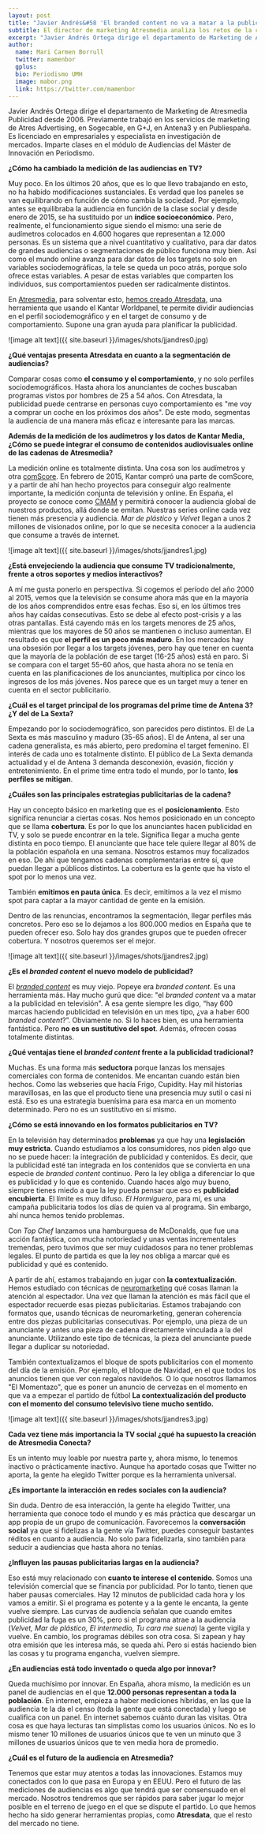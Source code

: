 ```yaml
---
layout: post
title: "Javier Andrés&#58 'El branded content no va a matar a la publicidad en televisión'"
subtitle: El director de marketing Atresmedia analiza los retos de la comercialización publicitaria televisiva en un escenario multipantalla 
excerpt: "Javier Andrés Ortega dirige el departamento de Marketing de Atresmedia Publicidad desde 2006. Previamente trabajó en los servicios de marketing de Atres Advertising, en Sogecable, en G+J, en Antena3 y en Publiespaña. Es licenciado en empresariales y especialista en investigación de mercados. Imparte clases en el módulo de Audiencias del Máster de Innovación en Periodismo."
author:
  name: Mari Carmen Borrull
  twitter: mamenbor
  gplus:  
  bio: Periodismo UMH
  image: mabor.png
  link: https://twitter.com/mamenbor
---
```

Javier Andrés Ortega dirige el departamento de Marketing de Atresmedia Publicidad desde 2006. Previamente trabajó en los servicios de marketing de Atres Advertising, en Sogecable, en G+J, en Antena3 y en Publiespaña. Es licenciado en empresariales y especialista en investigación de mercados. Imparte clases en el módulo de Audiencias del Máster de Innovación en Periodismo.

**¿Cómo ha cambiado la medición de las audiencias en TV?**

Muy poco. En los últimos 20 años, que es lo que llevo trabajando en esto, no ha habido modificaciones sustanciales. Es verdad que los paneles se van equilibrando en función de cómo cambia la sociedad. Por ejemplo, antes se equilibraba la audiencia en función de la clase social y desde enero de 2015, se ha sustituido por un **índice socioeconómico**. Pero, realmente, el funcionamiento sigue siendo el mismo: una serie de audímetros colocados en 4.600 hogares que representan a 12.000 personas. Es un sistema que a nivel cuantitativo y cualitativo, para dar datos de grandes audiencias o segmentaciones de público funciona muy bien. Así como el mundo online avanza para dar datos de los targets no solo en variables sociodemográficas, la tele se queda un poco atrás, porque solo ofrece estas variables. A pesar de estas variables que comparten los individuos, sus comportamientos pueden ser radicalmente distintos. 

En [Atresmedia](http://www.atresmedia.com/), para solventar esto, [hemos creado Atresdata](http://www.atresmediapublicidad.com/television/atresmedia-lanza-atresdata_2016031000144.html), una herramienta que usando el Kantar Worldpanel, te permite dividir audiencias en el perfil sociodemográfico y en el target de consumo y de comportamiento. Supone una gran ayuda para planificar la publicidad. 

![image alt text]({{ site.baseurl }}/images/shots/jjandres0.jpg)

**¿Qué ventajas presenta Atresdata en cuanto a la segmentación de audiencias?**

Comparar cosas como **el consumo y el comportamiento**, y no solo perfiles sociodemográficos.  Hasta ahora los anunciantes de coches buscaban programas vistos por hombres de 25 a 54 años. Con Atresdata, la publicidad puede centrarse en personas cuyo comportamiento es "me voy a comprar un coche en los próximos dos años". De este modo, segmentas la audiencia de una manera más eficaz e interesante para las marcas.  

**Además de la medición de los audímetros y los datos de Kantar Media, ¿Cómo se puede integrar el consumo de contenidos audiovisuales online de las cadenas de Atresmedia?**

La medición online es totalmente distinta. Una cosa son los audímetros y otra [comScore](http://www.comscore.com/). En febrero de 2015, Kantar compró una parte de comScore, y a partir de ahí han hecho proyectos para conseguir algo realmente importante, la medición conjunta de televisión y online. En España, el proyecto se conoce como [CMAM](http://www.kantarmedia.com/ie/our-solutions/audience-measurement/cross-media/cross-media-audience-measurement-cmam) y permitirá conocer la audiencia global de nuestros productos, allá donde se emitan. Nuestras series online cada vez tienen más presencia y audiencia. *Mar de plástico* y *Velvet* llegan a unos 2 millones de visionados online, por lo que se necesita conocer a la audiencia que consume a través de internet. 

![image alt text]({{ site.baseurl }}/images/shots/jjandres1.jpg)

**¿Está envejeciendo la audiencia que consume TV tradicionalmente, frente a otros soportes y medios interactivos?**

A mí me gusta ponerlo en perspectiva. Si cogemos el período del año 2000 al 2015, vemos que la televisión se consume ahora más que en la mayoría de los años comprendidos entre esas fechas. Eso sí, en los últimos tres años hay caídas consecutivas. Esto se debe al efecto post-crisis y a las otras pantallas. Está cayendo más en los targets menores de 25 años, mientras que los mayores de 50 años se mantienen o incluso aumentan. El resultado es que **el perfil es un poco más maduro**. En los mercados hay una obsesión por llegar a los targets jóvenes, pero hay que tener en cuenta que la mayoría de la población de ese target (16-25 años) está en paro. Si se compara con el target 55-60 años, que hasta ahora no se tenía en cuenta en las planificaciones de los anunciantes, multiplica por cinco los ingresos de los más jóvenes. Nos parece que es un target muy a tener en cuenta en el sector publicitario.  

**¿Cuál es el target principal de los programas del prime time de Antena 3? ¿Y del de La Sexta?**

Empezando por lo sociodemográfico, son parecidos pero distintos. El de La Sexta es más masculino y maduro (35-65 años). El de Antena, al ser una cadena generalista, es más abierto, pero predomina el target femenino. El interés de cada uno es totalmente distinto. El público de La Sexta demanda actualidad y el de Antena 3 demanda desconexión, evasión, ficción y entretenimiento. En el prime time entra todo el mundo, por lo tanto, **los perfiles se mitigan**. 

**¿Cuáles son las principales estrategias publicitarias de la cadena?**

Hay un concepto básico en marketing que es el **posicionamiento**. Esto significa renunciar a ciertas cosas. Nos hemos posicionado en un concepto que se llama **cobertura**. Es por lo que los anunciantes hacen publicidad en TV, y solo se puede encontrar en la tele. Significa llegar a mucha gente distinta en poco tiempo. El anunciante que hace tele quiere llegar al 80% de la población española en una semana. Nosotros estamos muy focalizados en eso. De ahí que tengamos cadenas complementarias entre sí, que puedan llegar a públicos distintos. La cobertura es la gente que ha visto el spot por lo menos una vez. 

También **emitimos en pauta única**. Es decir, emitimos a la vez el mismo spot para captar a la mayor cantidad de gente en la emisión. 

Dentro de las renuncias, encontramos la segmentación, llegar perfiles más concretos. Pero eso se lo dejamos a los 800.000 medios en España que te pueden ofrecer eso. Solo hay dos grandes grupos que te pueden ofrecer cobertura. Y nosotros queremos ser el mejor. 

![image alt text]({{ site.baseurl }}/images/shots/jjandres2.jpg)

**¿Es el _branded content_ el nuevo modelo de publicidad?**

El _[branded content](https://www.40defiebre.com/que-es/branded-content/)_ es muy viejo. Popeye era _branded content_. Es una herramienta más. Hay mucho gurú que dice: "el *branded content* va a matar a la publicidad en televisión". A esa gente siempre les digo, “hay 600 marcas haciendo publicidad en televisión en un mes tipo, ¿va a haber 600 *branded content*?”. Obviamente no. Si lo haces bien, es una herramienta fantástica. Pero **no es un sustitutivo del spot**. Además, ofrecen cosas totalmente distintas. 

**¿Qué ventajas tiene el _branded content_ frente a la publicidad tradicional?**

Muchas. Es una forma más **seductora** porque lanzas los mensajes comerciales con forma de contenidos. Me encantan cuando están bien hechos. Como las webseries que hacía Frigo, Cupidity. Hay mil historias maravillosas, en las que el producto tiene una presencia muy sutil o casi ni está. Eso es una estrategia buenísima para esa marca  en un momento determinado. Pero no es un sustitutivo en sí mismo. 

**¿Cómo se está innovando en los formatos publicitarios en TV?**

En la televisión hay determinados **problemas** ya que hay una **legislación muy estricta**. Cuando estudiamos a los consumidores, nos piden algo que no se puede hacer: la integración de publicidad y contenidos. Es decir, que la publicidad esté tan integrada en los contenidos que se convierta en una especie de *branded content* continuo. Pero la ley obliga a diferenciar lo que es publicidad y lo que es contenido. Cuando haces algo muy bueno, siempre tienes miedo a que la ley pueda pensar que eso es **publicidad encubierta**. El límite es muy difuso. *El Hormiguero*, para mí, es una campaña publicitaria todos los días de quien va al programa. Sin embargo, ahí nunca hemos tenido problemas. 

Con *Top Chef* lanzamos una hamburguesa de McDonalds, que fue una acción fantástica, con mucha notoriedad y unas ventas incrementales tremendas, pero tuvimos que ser muy cuidadosos para no tener problemas legales. El punto de partida es que la ley nos obliga a marcar qué es publicidad y qué es contenido. 

A partir de ahí, estamos trabajando en jugar con **la contextualización**. Hemos estudiado con técnicas de [neuromarketing](http://neuromarca.com/neuromarketing/) qué cosas llaman la atención al espectador. Una vez que llaman la atención es más fácil que el espectador recuerde esas piezas publicitarias. Estamos trabajando con formatos que, usando técnicas de neuromarketing, generan coherencia entre dos piezas publicitarias consecutivas. Por ejemplo, una pieza de un anunciante y antes una pieza de cadena directamente vinculada a la del anunciante. Utilizando este tipo de técnicas, la pieza del anunciante puede llegar a duplicar su notoriedad. 

También contextualizamos el bloque de spots publicitarios con el momento del día de la emisión. Por ejemplo, el bloque de Navidad, en el que todos los anuncios tienen que ver con regalos navideños. O lo que nosotros llamamos "El Momentazo", que es poner un anuncio de cervezas en el momento en que va a empezar el partido de fútbol **La contextualización del producto con el momento del consumo televisivo tiene mucho sentido.**

![image alt text]({{ site.baseurl }}/images/shots/jjandres3.jpg)

**Cada vez tiene más importancia la TV social ¿qué ha supuesto la creación de Atresmedia Conecta?**

Es un intento muy loable por nuestra parte y, ahora mismo, lo tenemos inactivo o prácticamente inactivo. Aunque ha aportado cosas que Twitter no aporta, la gente ha elegido Twitter porque es la herramienta universal. 

**¿Es importante la interacción en redes sociales con la audiencia?**

Sin duda. Dentro de esa interacción, la gente ha elegido Twitter, una herramienta que conoce todo el mundo y es más práctica que descargar un app propia de un grupo de comunicación. Favorecemos la **conversación social** ya que si fidelizas a la gente vía Twitter, puedes conseguir bastantes réditos en cuanto a audiencia. No solo para fidelizarla, sino también para seducir a audiencias que hasta ahora no tenías. 

**¿Influyen las pausas publicitarias largas en la audiencia?**

Eso está muy relacionado con **cuanto te interese el contenido**. Somos una televisión comercial que se financia por publicidad. Por lo tanto, tienen que haber pausas comerciales. Hay 12 minutos de publicidad cada hora y los vamos a emitir. Si el programa es potente y a la gente le encanta, la gente vuelve siempre. Las curvas de audiencia señalan que cuando emites publicidad la fuga es un 30%, pero si el programa atrae a la audiencia (*Velvet, Mar de plástico, El intermedio, Tu cara me suena*) la gente vigila y vuelve. En cambio, los programas débiles son otra cosa. Si zapean y hay otra emisión que les interesa más, se queda ahí. Pero si estás haciendo bien las cosas y tu programa engancha, vuelven siempre. 

**¿En audiencias está todo inventado o queda algo por innovar?**

Queda muchísimo por innovar. En España, ahora mismo, la medición es un panel de audiencias en el que **12.000 personas representan a toda la población**. En internet, empieza a haber mediciones híbridas, en las que la audiencia te la da el censo (toda la gente que está conectada) y luego se cualifica con un panel. En internet sabemos cuánto duran las visitas. Otra cosa es que haya lecturas tan simplistas como los usuarios únicos. No es lo mismo tener 10 millones de usuarios únicos que te ven un minuto que 3 millones de usuarios únicos que te ven media hora de promedio. 

**¿Cuál es el futuro de la audiencia en Atresmedia?**

Tenemos que estar muy atentos a todas las innovaciones. Estamos muy conectados con lo que pasa en Europa y en EEUU. Pero el futuro de las mediciones de audiencias es algo que tendrá que ser consensuado en el mercado. Nosotros tendremos que ser rápidos para saber jugar lo mejor posible en el terreno de juego en el que se dispute el partido. Lo que hemos hecho ha sido generar herramientas propias, como **Atresdata**, que el resto del mercado no tiene.